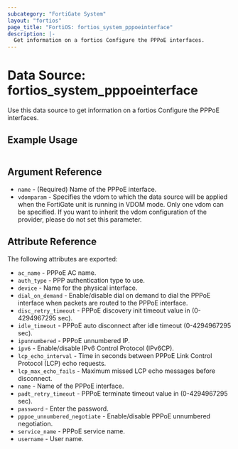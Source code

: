 ```yaml
---
subcategory: "FortiGate System"
layout: "fortios"
page_title: "FortiOS: fortios_system_pppoeinterface"
description: |-
  Get information on a fortios Configure the PPPoE interfaces.
---
```


# Data Source: fortios_system_pppoeinterface
Use this data source to get information on a fortios Configure the PPPoE interfaces.


## Example Usage

```hcl

```

## Argument Reference

* `name` - (Required) Name of the PPPoE interface.
* `vdomparam` - Specifies the vdom to which the data source will be applied when the FortiGate unit is running in VDOM mode. Only one vdom can be specified. If you want to inherit the vdom configuration of the provider, please do not set this parameter.

## Attribute Reference

The following attributes are exported:

* `ac_name` - PPPoE AC name.
* `auth_type` - PPP authentication type to use.
* `device` - Name for the physical interface.
* `dial_on_demand` - Enable/disable dial on demand to dial the PPPoE interface when packets are routed to the PPPoE interface.
* `disc_retry_timeout` - PPPoE discovery init timeout value in (0-4294967295 sec).
* `idle_timeout` - PPPoE auto disconnect after idle timeout (0-4294967295 sec).
* `ipunnumbered` - PPPoE unnumbered IP.
* `ipv6` - Enable/disable IPv6 Control Protocol (IPv6CP).
* `lcp_echo_interval` - Time in seconds between PPPoE Link Control Protocol (LCP) echo requests.
* `lcp_max_echo_fails` - Maximum missed LCP echo messages before disconnect.
* `name` - Name of the PPPoE interface.
* `padt_retry_timeout` - PPPoE terminate timeout value in (0-4294967295 sec).
* `password` - Enter the password.
* `pppoe_unnumbered_negotiate` - Enable/disable PPPoE unnumbered negotiation.
* `service_name` - PPPoE service name.
* `username` - User name.
